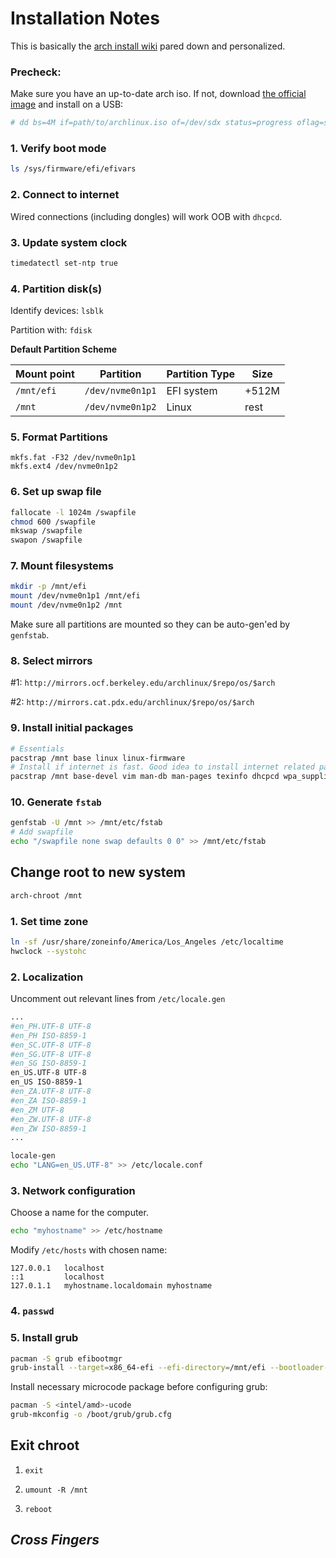 # Installation Notes

This is basically the
[arch install wiki](https://wiki.archlinux.org/index.php/Installation_guide)
pared down and personalized.

### Precheck:

Make sure you have an up-to-date arch iso. If not, download 
[the official image](https://www.archlinux.org/download/) and install on a
USB:

```bash
# dd bs=4M if=path/to/archlinux.iso of=/dev/sdx status=progress oflag=sync
```

### 1. Verify boot mode

```bash
ls /sys/firmware/efi/efivars
```

### 2. Connect to internet

Wired connections (including dongles) will work OOB with `dhcpcd`.

### 3. Update system clock

```bash
timedatectl set-ntp true
```

### 4. Partition disk(s)

Identify devices: `lsblk`

Partition with: `fdisk`

**Default Partition Scheme**

| Mount point | Partition       | Partition Type | Size |
|-------------|-----------------|----------------|------|
| `/mnt/efi`  | `/dev/nvme0n1p1`| EFI system     | +512M|
| `/mnt`      | `/dev/nvme0n1p2`| Linux          | rest |

### 5. Format Partitions

```
mkfs.fat -F32 /dev/nvme0n1p1
mkfs.ext4 /dev/nvme0n1p2
```

### 6. Set up swap file

```bash
fallocate -l 1024m /swapfile
chmod 600 /swapfile
mkswap /swapfile
swapon /swapfile
```

### 7. Mount filesystems

```bash
mkdir -p /mnt/efi
mount /dev/nvme0n1p1 /mnt/efi
mount /dev/nvme0n1p2 /mnt
```

Make sure all partitions are mounted so they can be auto-gen'ed by `genfstab`.

### 8. Select mirrors

\#1: `http://mirrors.ocf.berkeley.edu/archlinux/$repo/os/$arch`

\#2: `http://mirrors.cat.pdx.edu/archlinux/$repo/os/$arch`

### 9. Install initial packages

```bash
# Essentials
pacstrap /mnt base linux linux-firmware
# Install if internet is fast. Good idea to install internet related packages now
pacstrap /mnt base-devel vim man-db man-pages texinfo dhcpcd wpa_supplicant iputils iw
```

### 10. Generate `fstab`

```bash
genfstab -U /mnt >> /mnt/etc/fstab
# Add swapfile
echo "/swapfile none swap defaults 0 0" >> /mnt/etc/fstab
```

## Change root to new system

```bash
arch-chroot /mnt
```

### 1. Set time zone
```bash
ln -sf /usr/share/zoneinfo/America/Los_Angeles /etc/localtime
hwclock --systohc
```

### 2. Localization

Uncomment out relevant lines from `/etc/locale.gen`

```bash
...
#en_PH.UTF-8 UTF-8
#en_PH ISO-8859-1
#en_SC.UTF-8 UTF-8
#en_SG.UTF-8 UTF-8
#en_SG ISO-8859-1
en_US.UTF-8 UTF-8
en_US ISO-8859-1
#en_ZA.UTF-8 UTF-8
#en_ZA ISO-8859-1
#en_ZM UTF-8
#en_ZW.UTF-8 UTF-8
#en_ZW ISO-8859-1
...
```

```bash
locale-gen
echo "LANG=en_US.UTF-8" >> /etc/locale.conf
```

### 3. Network configuration

Choose a name for the computer.

```bash
echo "myhostname" >> /etc/hostname
```

Modify `/etc/hosts` with chosen name:
```
127.0.0.1   localhost
::1         localhost
127.0.1.1   myhostname.localdomain myhostname
```

### 4. `passwd`

### 5. Install grub

```bash
pacman -S grub efibootmgr
grub-install --target=x86_64-efi --efi-directory=/mnt/efi --bootloader-id=GRUB
```

Install necessary microcode package before configuring grub:
```bash
pacman -S <intel/amd>-ucode
grub-mkconfig -o /boot/grub/grub.cfg
```

## Exit chroot

1. `exit`

2. `umount -R /mnt`

3. `reboot`

## *Cross Fingers*
